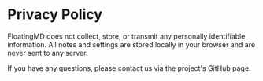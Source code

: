 # Privacy Policy

FloatingMD does not collect, store, or transmit any personally identifiable information. All notes and settings are stored locally in your browser and are never sent to any server.

If you have any questions, please contact us via the project's GitHub page. 